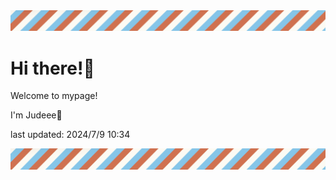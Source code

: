 <!-- Header image -->
<img src="./pokemon/pokemon_17.png" width="1000">

# Hi there!👋

Welcome to mypage!

I'm Judeee🐷

last updated: 2024/7/9 10:34

<!-- Footer image -->
<img src="./pokemon/pokemon_17.png" width="1000">
